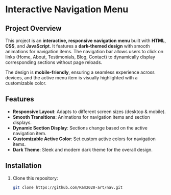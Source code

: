 # Interactive Navigation Menu

## Project Overview

This project is an **interactive, responsive navigation menu** built with **HTML**, **CSS**, and **JavaScript**. It features a **dark-themed design** with smooth animations for navigation items. The navigation bar allows users to click on links (Home, About, Testimonials, Blog, Contact) to dynamically display corresponding sections without page reloads.

The design is **mobile-friendly**, ensuring a seamless experience across devices, and the active menu item is visually highlighted with a customizable color.

## Features

- **Responsive Layout**: Adapts to different screen sizes (desktop & mobile).
- **Smooth Transitions**: Animations for navigation items and section displays.
- **Dynamic Section Display**: Sections change based on the active navigation item.
- **Customizable Active Color**: Set custom active colors for navigation items.
- **Dark Theme**: Sleek and modern dark theme for the overall design.

## Installation

1. Clone this repository:
   ```bash
   git clone https://github.com/Ram2020-art/nav.git
